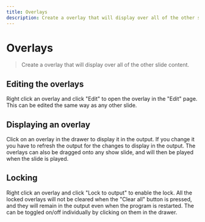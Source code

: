 ```yaml
---
title: Overlays
description: Create a overlay that will display over all of the other slide content.
---
```


# Overlays

> Create a overlay that will display over all of the other slide content.

## Editing the overlays

Right click an overlay and click "Edit" to open the overlay in the "Edit" page. This can be edited the same way as any other slide.

## Displaying an overlay

Click on an overlay in the drawer to display it in the output. If you change it you have to refresh the output for the changes to display in the output. The overlays can also be dragged onto any show slide, and will then be played when the slide is played.

## Locking

Right click an overlay and click "Lock to output" to enable the lock. All the locked overlays will not be cleared when the "Clear all" button is pressed, and they will remain in the output even when the program is restarted. The can be toggled on/off individually by clicking on them in the drawer.
